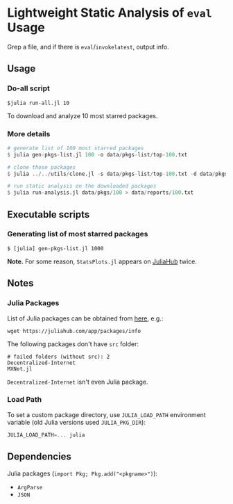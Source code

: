 # Lightweight Static Analysis of `eval` Usage

Grep a file, and if there is `eval`/`invokelatest`, output info.

## Usage

### Do-all script

`$julia run-all.jl 10`

To download and analyze 10 most starred packages.

### More details

```julia
# generate list of 100 most starred packages
$ julia gen-pkgs-list.jl 100 -o data/pkgs-list/top-100.txt

# clone those packages
$ julia ../../utils/clone.jl -s data/pkgs-list/top-100.txt -d data/pkgs/100

# run static analysis on the downloaded packages
$ julia run-analysis.jl data/pkgs/100 > data/reports/100.txt
```

## Executable scripts

### Generating list of most starred packages

```
$ [julia] gen-pkgs-list.jl 1000
```

**Note.** For some reason, `StatsPlots.jl` appears on
[JuliaHub](https://juliahub.com/ui/Packages) twice.

## Notes

### Julia Packages

List of Julia packages can be obtained from
[here](https://juliahub.com/app/packages/info), e.g.:

```
wget https://juliahub.com/app/packages/info
```

The following packages don't have `src` folder:

```
# failed folders (without src): 2
Decentralized-Internet
MXNet.jl
```

`Decentralized-Internet` isn't even Julia package.

### Load Path

To set a custom package directory, use `JULIA_LOAD_PATH` environment variable
(old Julia versions used `JULIA_PKG_DIR`):

```julia
JULIA_LOAD_PATH=... julia
```

## Dependencies

Julia packages (`import Pkg; Pkg.add("<pkgname>")`):

* `ArgParse`
* `JSON`
